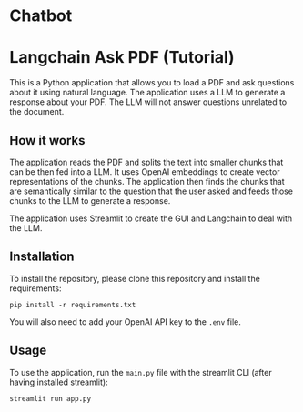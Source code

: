# Chatbot
# Langchain Ask PDF (Tutorial)


This is a Python application that allows you to load a PDF and ask questions about it using natural language. The application uses a LLM to generate a response about your PDF. The LLM will not answer questions unrelated to the document.

## How it works

The application reads the PDF and splits the text into smaller chunks that can be then fed into a LLM. It uses OpenAI embeddings to create vector representations of the chunks. The application then finds the chunks that are semantically similar to the question that the user asked and feeds those chunks to the LLM to generate a response.

The application uses Streamlit to create the GUI and Langchain to deal with the LLM.


## Installation

To install the repository, please clone this repository and install the requirements:

```
pip install -r requirements.txt
```

You will also need to add your OpenAI API key to the `.env` file.

## Usage

To use the application, run the `main.py` file with the streamlit CLI (after having installed streamlit): 

```
streamlit run app.py
```
